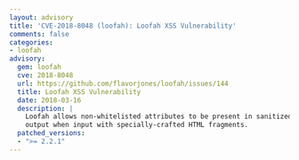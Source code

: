 ```yaml
---
layout: advisory
title: 'CVE-2018-8048 (loofah): Loofah XSS Vulnerability'
comments: false
categories:
- loofah
advisory:
  gem: loofah
  cve: 2018-8048
  url: https://github.com/flavorjones/loofah/issues/144
  title: Loofah XSS Vulnerability
  date: 2018-03-16
  description: |
    Loofah allows non-whitelisted attributes to be present in sanitized
    output when input with specially-crafted HTML fragments.
  patched_versions:
  - ">= 2.2.1"
---
```

